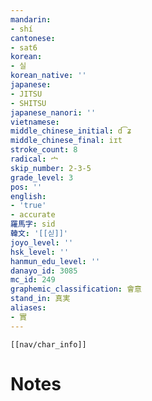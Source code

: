 ```yaml
---
mandarin:
- shí
cantonese:
- sat6
korean:
- 실
korean_native: ''
japanese:
- JITSU
- SHITSU
japanese_nanori: ''
vietnamese:
middle_chinese_initial: d͡ʑ
middle_chinese_final: iɪt
stroke_count: 8
radical: 宀
skip_number: 2-3-5
grade_level: 3
pos: ''
english:
- 'true'
- accurate
羅馬字: sid
韓文: '[[싣]]'
joyo_level: ''
hsk_level: ''
hanmun_edu_level: ''
danayo_id: 3085
mc_id: 249
graphemic_classification: 會意
stand_in: 真実
aliases:
- 實
---
```

```meta-bind-embed
[[nav/char_info]]
```

# Notes
